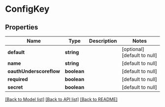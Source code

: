 # ConfigKey

## Properties
Name | Type | Description | Notes
------------ | ------------- | ------------- | -------------
**default** | **string** |  | [optional] [default to null]
**name** | **string** |  | [default to null]
**oauthUnderscoreflow** | **boolean** |  | [default to null]
**required** | **boolean** |  | [default to null]
**secret** | **boolean** |  | [default to null]

[[Back to Model list]](../README.md#documentation-for-models) [[Back to API list]](../README.md#documentation-for-api-endpoints) [[Back to README]](../README.md)



